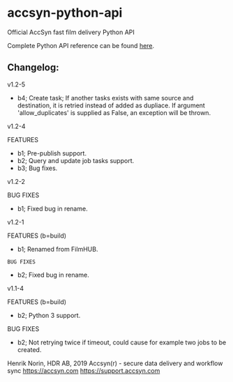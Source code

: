# accsyn-python-api
Official AccSyn fast film delivery Python API

Complete Python API reference can be found [here](https://support.accsyn.com/python-api/).


Changelog:
----------

v1.2-5

  * b4; Create task; If another tasks exists with same source and destination, it is retried instead of added as dupliace. If argument 'allow_duplicates' is supplied as False, an exception will be thrown.

v1.2-4

  FEATURES
  * b1; Pre-publish support.
  * b2; Query and update job tasks support.
  * b3; Bug fixes.

v1.2-2

   BUG FIXES
   * b1; Fixed bug in rename.

v1.2-1

   FEATURES 
   (b=build)
   * b1; Renamed from FilmHUB.

    BUG FIXES
   * b2; Fixed bug in rename.


v1.1-4
   
   FEATURES 
   (b=build)
   * b2; Python 3 support.

   BUG FIXES
   * b2; Not retrying twice if timeout, could cause for example two jobs to be created.


Henrik Norin, HDR AB, 2019
Accsyn(r) - secure data delivery and workflow sync
https://accsyn.com 
https://support.accsyn.com

